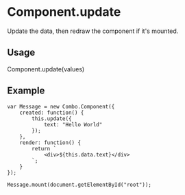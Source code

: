 # Component.update

Update the data, then redraw the component if it's mounted.

## Usage

Component.update(values)

## Example

	var Message = new Combo.Component({
		created: function() {
			this.update({
				text: "Hello World"
			});
		},
		render: function() {
			return `
				<div>${this.data.text}</div>
			`;
		}
	});

	Message.mount(document.getElementById("root"));


